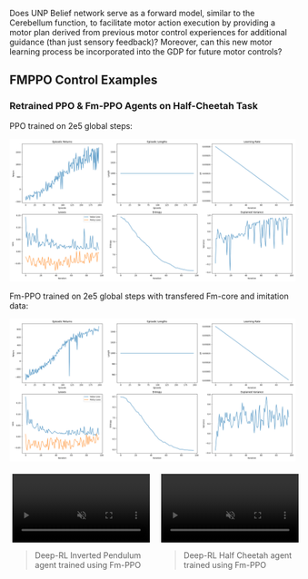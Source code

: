Does UNP Belief network serve as a forward model, similar to the Cerebellum function, to facilitate motor action execution by providing a motor plan derived from previous motor control experiences for additional guidance (than just sensory feedback)? Moreover, can this new motor learning process be incorporated into the GDP for future motor controls?

## FMPPO Control Examples

### Retrained PPO & Fm-PPO Agents on Half-Cheetah Task

PPO trained on 2e5 global steps:

![Alt text](demos/vectorized_half_cheetah/fmppo_double_trained.png)

Fm-PPO trained on 2e5 global steps with transfered Fm-core and imitation data:

![Alt text](demos/vectorized_half_cheetah/ppo_double_trained.png)

<div style="width: 100%; padding: 5px; display: flex; justify-content: center; gap: 20px;">
          <div style="width: 50%; display: flex; flex-direction: column; align-items: center;">
            <video controls autoplay style="width: 100%; height: auto;" muted>
              <source src="../assets/fmppo_demo1.mp4" type="video/mp4">
              Your browser does not support the video tag.
            </video>
            <blockquote>Deep-RL Inverted Pendulum agent trained using Fm-PPO</blockquote>
          </div>
          <div style="width: 50%; display: flex; flex-direction: column; align-items: center;">
            <video controls autoplay style="width: 100%; height: auto;" muted>
              <source src="../assets/fmppo_demo2.mp4" type="video/mp4">
              Your browser does not support the video tag.
            </video>
            <blockquote>Deep-RL Half Cheetah agent trained using Fm-PPO</blockquote>
          </div>
        </div>
